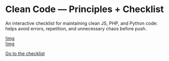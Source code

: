 # Clean Code — Principles + Checklist

An interactive checklist for maintaining clean JS, PHP, and Python code: helps avoid errors, repetition, and unnecessary chaos before push.

[!img](<img src="images/img-1.png" width="800px" alt="img">)
<br>
[!img](<img src="images/img-2.png" width="800px" alt="img">)

 [Go to the checklist](https://ovcharovcoder.github.io/clean-code-checklist)
